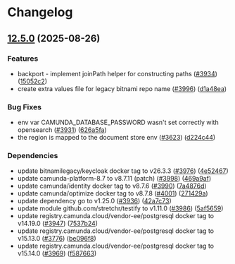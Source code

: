 # Changelog

## [12.5.0](https://github.com/camunda/camunda-platform-helm/compare/camunda-platform-8.7-12.4.0...camunda-platform-8.7-12.5.0) (2025-08-26)


### Features

* backport - implement joinPath helper for constructing paths ([#3934](https://github.com/camunda/camunda-platform-helm/issues/3934)) ([15052c2](https://github.com/camunda/camunda-platform-helm/commit/15052c2d96a6ae7f2774fdef51f5f0a1a97b080b))
* create extra values file for legacy bitnami repo name ([#3996](https://github.com/camunda/camunda-platform-helm/issues/3996)) ([d1a48ea](https://github.com/camunda/camunda-platform-helm/commit/d1a48ea76fbb4fdae12dc685b842c3925e54ec6f))


### Bug Fixes

* env var CAMUNDA_DATABASE_PASSWORD wasn't set correctly with opensearch ([#3931](https://github.com/camunda/camunda-platform-helm/issues/3931)) ([626a5fa](https://github.com/camunda/camunda-platform-helm/commit/626a5fa6fa9cf2dc7cac0d6f20eda76042cdbd81))
* the region is mapped to the document store env ([#3623](https://github.com/camunda/camunda-platform-helm/issues/3623)) ([d224c44](https://github.com/camunda/camunda-platform-helm/commit/d224c44d384f093b0f878340f4eb4611990b0170))


### Dependencies

* update bitnamilegacy/keycloak docker tag to v26.3.3 ([#3976](https://github.com/camunda/camunda-platform-helm/issues/3976)) ([4e52467](https://github.com/camunda/camunda-platform-helm/commit/4e5246714aa1536daa43df1fa5b841c20a056832))
* update camunda-platform-8.7 to v8.7.11 (patch) ([#3998](https://github.com/camunda/camunda-platform-helm/issues/3998)) ([469a9af](https://github.com/camunda/camunda-platform-helm/commit/469a9af7fed16b86ad501f685bc0c51b6c3d5b5c))
* update camunda/identity docker tag to v8.7.6 ([#3990](https://github.com/camunda/camunda-platform-helm/issues/3990)) ([7a4876d](https://github.com/camunda/camunda-platform-helm/commit/7a4876d4ac6baaee5dce3bbf8217979f974b61bb))
* update camunda/optimize docker tag to v8.7.8 ([#4001](https://github.com/camunda/camunda-platform-helm/issues/4001)) ([271429a](https://github.com/camunda/camunda-platform-helm/commit/271429a9da3a93945b51874e1bfae8bbc4daf769))
* update dependency go to v1.25.0 ([#3936](https://github.com/camunda/camunda-platform-helm/issues/3936)) ([42a7c73](https://github.com/camunda/camunda-platform-helm/commit/42a7c7357cfbca23760c9ba3c4977f776a7f6282))
* update module github.com/stretchr/testify to v1.11.0 ([#3986](https://github.com/camunda/camunda-platform-helm/issues/3986)) ([5af5659](https://github.com/camunda/camunda-platform-helm/commit/5af565966743f543149b225e68fa55c4f5ee3084))
* update registry.camunda.cloud/vendor-ee/postgresql docker tag to v14.19.0 ([#3947](https://github.com/camunda/camunda-platform-helm/issues/3947)) ([7537b24](https://github.com/camunda/camunda-platform-helm/commit/7537b242cd80e09ebfd08d0b01f5a3471eaf08f4))
* update registry.camunda.cloud/vendor-ee/postgresql docker tag to v15.13.0 ([#3776](https://github.com/camunda/camunda-platform-helm/issues/3776)) ([be096f8](https://github.com/camunda/camunda-platform-helm/commit/be096f89b20900cd376baa1b8b465242ce0b4a42))
* update registry.camunda.cloud/vendor-ee/postgresql docker tag to v15.14.0 ([#3969](https://github.com/camunda/camunda-platform-helm/issues/3969)) ([f587663](https://github.com/camunda/camunda-platform-helm/commit/f58766398a368777a69ae1f33c398f41dfc580fd))

